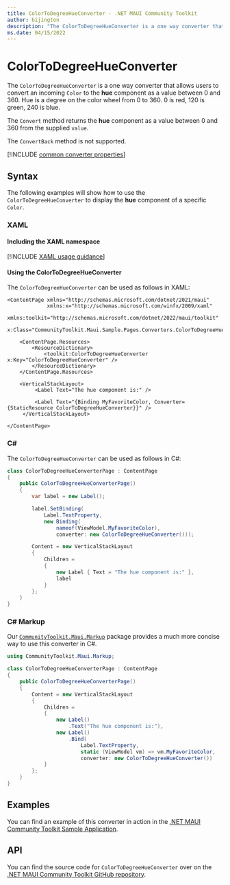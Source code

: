 ```yaml
---
title: ColorToDegreeHueConverter - .NET MAUI Community Toolkit
author: bijington
description: "The ColorToDegreeHueConverter is a one way converter that allows users to convert an incoming Color to the hue component as a value between 0 and 360."
ms.date: 04/15/2022
---
```


# ColorToDegreeHueConverter

The `ColorToDegreeHueConverter` is a one way converter that allows users to convert an incoming `Color` to the **hue** component as a value between 0 and 360. Hue is a degree on the color wheel from 0 to 360. 0 is red, 120 is green, 240 is blue.

The `Convert` method returns the **hue** component as a value between 0 and 360 from the supplied `value`.

The `ConvertBack` method is not supported.

[!INCLUDE [common converter properties](../includes/communitytoolkit-converter.md)]

## Syntax

The following examples will show how to use the `ColorToDegreeHueConverter` to display the **hue** component of a specific `Color`.

### XAML

#### Including the XAML namespace

[!INCLUDE [XAML usage guidance](../includes/xaml-usage.md)]

#### Using the ColorToDegreeHueConverter

The `ColorToDegreeHueConverter` can be used as follows in XAML:

```xaml
<ContentPage xmlns="http://schemas.microsoft.com/dotnet/2021/maui"
             xmlns:x="http://schemas.microsoft.com/winfx/2009/xaml"
             xmlns:toolkit="http://schemas.microsoft.com/dotnet/2022/maui/toolkit"
             x:Class="CommunityToolkit.Maui.Sample.Pages.Converters.ColorToDegreeHueConverterPage">

    <ContentPage.Resources>
        <ResourceDictionary>
            <toolkit:ColorToDegreeHueConverter x:Key="ColorToDegreeHueConverter" />
        </ResourceDictionary>
    </ContentPage.Resources>

    <VerticalStackLayout>
         <Label Text="The hue component is:" />

         <Label Text="{Binding MyFavoriteColor, Converter={StaticResource ColorToDegreeHueConverter}}" />
     </VerticalStackLayout>

</ContentPage>
```

### C#

The `ColorToDegreeHueConverter` can be used as follows in C#:

```csharp
class ColorToDegreeHueConverterPage : ContentPage
{
    public ColorToDegreeHueConverterPage()
    {
        var label = new Label();

 		label.SetBinding(
 			Label.TextProperty,
 			new Binding(
 				nameof(ViewModel.MyFavoriteColor),
 				converter: new ColorToDegreeHueConverter()));

 		Content = new VerticalStackLayout
 		{
 			Children =
 			{
 				new Label { Text = "The hue component is:" },
 				label
 			}
 		};
    }
}
```

### C# Markup

Our [`CommunityToolkit.Maui.Markup`](../markup/markup.md) package provides a much more concise way to use this converter in C#.

```csharp
using CommunityToolkit.Maui.Markup;

class ColorToDegreeHueConverterPage : ContentPage
{
    public ColorToDegreeHueConverterPage()
    {
        Content = new VerticalStackLayout
        {
            Children =
            {
                new Label()
                    .Text("The hue component is:"),
                new Label()
                    .Bind(
                        Label.TextProperty,
                        static (ViewModel vm) => vm.MyFavoriteColor,
                        converter: new ColorToDegreeHueConverter())
            }
        };
    }
}
```

## Examples

You can find an example of this converter in action in the [.NET MAUI Community Toolkit Sample Application](https://github.com/CommunityToolkit/Maui/blob/main/samples/CommunityToolkit.Maui.Sample/Pages/Converters/ColorsConverterPage.xaml).

## API

You can find the source code for `ColorToDegreeHueConverter` over on the [.NET MAUI Community Toolkit GitHub repository](https://github.com/CommunityToolkit/Maui/blob/main/src/CommunityToolkit.Maui/Converters/ColorToComponentConverter.shared.cs).
